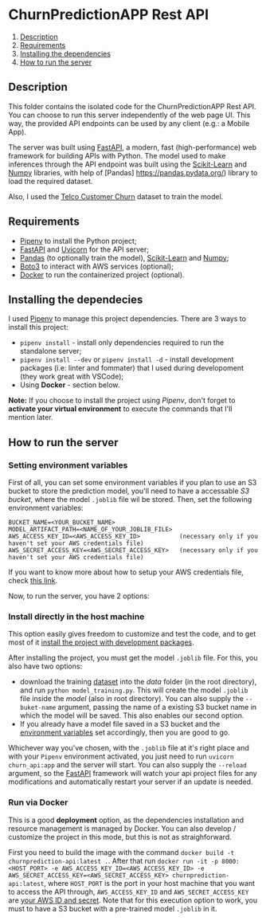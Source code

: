 # ChurnPredictionAPP Rest API

1. [Description](#description)
2. [Requirements](#requirements)
3. [Installing the dependencies](#installing-the-dependecies)
4. [How to run the server](#how-to-run-the-server)

## Description

This folder contains the isolated code for the ChurnPredictionAPP Rest API. You can choose to run this server
independently of the web page UI. This way, the provided API endpoints can be used by any client (e.g.: a Mobile App).

The server was built using [FastAPI](https://fastapi.tiangolo.com/), a modern, fast (high-performance) web framework
for building APIs with Python. The model used to make inferences through the API endpoint was built using the
[Scikit-Learn](https://scikit-learn.org/stable/) and [Numpy](https://numpy.org/) libraries, with help of [Pandas]
https://pandas.pydata.org/) library to load the required dataset.

Also, I used the [Telco Customer Churn](https://www.kaggle.com/datasets/blastchar/telco-customer-churn) dataset to train
the model.

## Requirements

- [Pipenv](https://pipenv.pypa.io/en/latest/) to install the Python project;
- [FastAPI](https://fastapi.tiangolo.com/) and [Uvicorn](https://www.uvicorn.org/) for the API server;
- [Pandas](https://pandas.pydata.org/) (to optionally train the model), [Scikit-Learn](https://scikit-learn.org/stable/)
  and [Numpy](https://numpy.org/);
- [Boto3](https://boto3.amazonaws.com/v1/documentation/api/latest/index.html) to interact with AWS services (optional);
- [Docker](https://www.docker.com/) to run the containerized project (optional).

## Installing the dependecies

I used [Pipenv](https://pipenv.pypa.io/en/latest/) to manage this project dependencies. There are 3 ways to install this
project:

- `pipenv install` - install only dependencies required to run the standalone server;
- `pipenv install --dev` or `pipenv install -d` - install development packages (i.e: linter and fommater) that I used
  during developoment (they work great with VSCode);
- Using **Docker** - section below.

**Note:** If you choose to install the project using _Pipenv_, don't forget to **activate your virtual environment** to
execute the commands that I'll mention later.

## How to run the server

### Setting environment variables

First of all, you can set some environment variables if you plan to use an S3 bucket to store the prediction model,
you'll need to have a accessable _S3 bucket_, where the model `.joblib` file wil be stored. Then, set the
following environment variables:

```
BUCKET_NAME=<YOUR_BUCKET_NAME>
MODEL_ARTIFACT_PATH=<NAME_OF_YOUR_JOBLIB_FILE>
AWS_ACCESS_KEY_ID=<AWS_ACCESS_KEY_ID>           (necessary only if you haven't set your AWS credentials file)
AWS_SECRET_ACCESS_KEY=<AWS_SECRET_ACCESS_KEY>   (necessary only if you haven't set your AWS credentials file)
```

If you want to know more about how to setup your AWS credentials file, check [this link](https://docs.aws.amazon.com/cli/latest/userguide/cli-configure-files.html).

Now, to run the server, you have 2 options:

### Install directly in the host machine

This option easily gives freedom to customize and test the code, and to get most of it
[install the project with development packages](#how-to-run-the-server).

After installing the project, you must get the model `.joblib` file. For this, you also have two options:

- download the training [dataset](https://www.kaggle.com/datasets/blastchar/telco-customer-churn) into the _data_ folder
  (in the root directory), and run `python model_training.py`. This will create the model `.joblib` file inside the
  _model_ (also in root directory). You can also supply the `--buket-name` argument, passing the name of a existing S3
  bucket name in which the model will be saved. This also enables our second option.
- If you already have a model file saved in a S3 bucket and the [environment variables](#setting-environment-variables)
  set accordingly, then you are good to go.

Whichever way you've chosen, with the `.joblib` file at it's right place and with your `Pipenv` environment activated,
you just need to run `uvicorn churn_api:app` and the server will start. You can also supply the `--reload` argument, so
the [FastAPI](https://fastapi.tiangolo.com/) framework will watch your api project files for any modifications and
automatically restart your server if an update is needed.

### Run via Docker

This is a good **deployment** option, as the dependencies installation and resource management is managed by Docker. You
can also develop / customize the project in this mode, but this is not as straighforward.

First you need to build the image with the command `docker build -t churnprediction-api:latest .`. After that run
`docker run -it -p 8000:<HOST_PORT> -e AWS_ACCESS_KEY_ID=<AWS_ACCESS_KEY_ID> -e AWS_SECRET_ACCESS_KEY=<AWS_SECRET_ACCESS_KEY> churnprediction-api:latest`, where `HOST_PORT` is the port in your host
machine that you want to access the API through, `AWS_ACCESS_KEY_ID` and `AWS_SECRET_ACCESS_KEY` are
[your AWS ID and secret](https://docs.aws.amazon.com/cli/latest/userguide/cli-configure-files.html).
Note that for this execution option to work, you must to have a S3 bucket with a pre-trained model `.joblib` in it.
